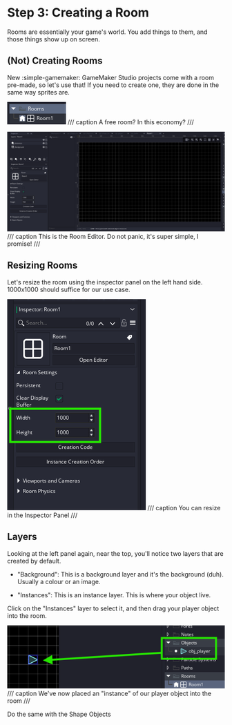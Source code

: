 # Step 3: Creating a Room

Rooms are essentially your game's world.
You add things to them, and those things show up on screen.

## (Not) Creating Rooms

New :simple-gamemaker: GameMaker Studio projects come with a room pre-made, so let's use that!
If you need to create one, they are done in the same way sprites are.

![The Pre-made Room](img/step3-01.png)
/// caption
A free room? In this economy?
///

![The Room Editor](img/step3-02.png)
/// caption
This is the Room Editor.
Do not panic, it's super simple, I promise!
///

## Resizing Rooms

Let's resize the room using the inspector panel on the left hand side.
1000x1000 should suffice for our use case.

![Room Inspector Panel](img/step3-03.png)
/// caption
You can resize in the Inspector Panel
///

## Layers

Looking at the left panel again, near the top, you'll notice two layers that are created by default.

-   "Background": This is a background layer and it's the background (duh).
    Usually a colour or an image.

-   "Instances": This is an instance layer. This is where your object live.

Click on the "Instances" layer to select it, and then drag your player object into the room.

![Player Object in Room](img/step3-04.png)
/// caption
We've now placed an "instance" of our player object into the room
///

Do the same with the Shape Objects